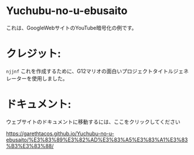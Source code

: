 # Yuchubu-no-u-ebusaito
 これは、GoogleWebサイトのYouTube暗号化の例です。
 # クレジット:
 ```njjnf```
これを作成するために、G12マリオの面白いプロジェクトタイトルジェネレーターを使用しました。

# ドキュメント:

ウェブサイトのドキュメントに移動するには、ここをクリックしてください

https://garethtacos.github.io/Yuchubu-no-u-ebusaito/%E3%83%89%E3%82%AD%E3%83%A5%E3%83%A1%E3%83%B3%E3%83%88/
 

